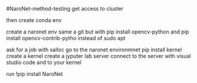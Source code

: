 #NaroNet-method-testing
get access to cluster 

then create conda env 

create a naronet env 
same a git but with 
pip install opencv-python and pip install opencv-contrib-pytho instead of sudo apt 

ask for a job with salloc 
go to the naronet environmnet 
pip install kernel 
create a kernel
create a jyputer lab server 
connect to the server with visual studio code and to your kernel 

run !pip install NaroNet 
